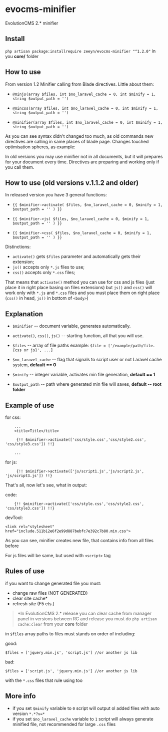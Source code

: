 evocms-minifier
=========================

EvolutionCMS 2.* minifier

Install
----------
`php artisan package:installrequire zeeyn/evocms-minifier "^1.2.0"` in you **core/** folder

How to use
----------
From version 1.2 Minifier calling from Blade directives. Little about them:

- `@minjs(array $files, int $no_laravel_cache = 0, int $minify = 1, string $output_path = '')`

- `@mincss(array $files, int $no_laravel_cache = 0, int $minify = 1, string $output_path = '')`

- `@minifier(array $files, int $no_laravel_cache = 0, int $minify = 1, string $output_path = '')`

As you can see syntax didn't changed too much, as old commands new directives are calling in same places of blade page.
Changes touched optimisation spheres, as example:

In old versions you may use minifier not in all documents, but it will prepares for your document every time.
Directives are preparing and working only if you call them.





How to use (old versions v.1.1.2 and older)
----------

In released version you have 3 general functions:

- `{{ $minifier->activate( $files, $no_laravel_cache = 0, $minify = 1, $output_path = '' ) }}`

- `{{ $minifier->js( $files, $no_laravel_cache = 0, $minify = 1, $output_path = '' ) }}`

- `{{ $minifier->css( $files, $no_laravel_cache = 0, $minify = 1, $output_path = '' ) }}`

Distinctions:
- `activate()` gets `$files` parameter and automatically gets their extension;
- `js()` accepts only `*.js` files to use;
- `css()` accepts only `*.css` files; 

That means that `activate()` method you can use for css and js files (just place it in right place basing on files extensions)
but `js()` and `css()` will work only with `*.js` and `*.css` files and you must place them on right place (`css()` in head, `js()` in bottom of `<body>`)

Explanation
---------- 
- `$minifier` -- document variable, generates automatically.

- `activate()`, `css()`, `js()` -- starting function, all that you will use.

- `$files` -- array of file paths example:
`$file = ['/example/path/file.{css or js}', ...]`

- `$no_laravel_cache`  -- flag that signals to script user or not Laravel cache system, **default == 0**

- `$minify` -- integer variable, activates min file generation, **default == 1**

- `$output_path` -- path where generated min file will saves, **default -- root folder**


Example of use
----------
for css:
```
    ...
    <title>Title</title>
 
     {!! $minifier->activate(['css/style.css','css/style2.css', 'css/style3.css']) !!}

    ...
```

for js:
```
     {!! $minifier->activate(['js/script1.js','js/script2.js', 'js/script3.js']) !!}

```

That's all, now let's see, what in output:

code:
```
    {!! $minifier->activate(['css/style.css','css/style2.css', 'css/style3.css']) !!}
```

devTool:

```
<link rel="stylesheet" href="include.511b12e6f2e99d887bebfc7e392c7b80.min.css">
```

As you can see, minifier creates new file, that contains info from all files before

For js files will be same, but used with `<script>` tag

Rules of use
---

if you want to change generated file you must:

- change raw files (NOT GENERATED)
- clear site cache* 
- refresh site (F5 ets.)

> \*In EvolutionCMS 2.* release you can clear cache from manager panel
> in versions between RC and release you must do `php artisan cache:clear` from your **core** folder 


in `$files` array paths to files must stands on order of including:

good:
```
$files = ['jquery.min.js', 'script.js'] //or another js lib
```

bad:
```
$files = ['script.js', 'jquery.min.js'] //or another js lib
```
with the `*.css` files that rule using too


More info
---

- if you set `$minify` variable to `0` script will output ol added files with auto version `*.*?v=*`
- if you set `$no_laravel_cache` variable to `1` script will always generate minified file, not recommended for large `.css` files

